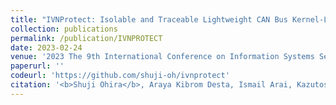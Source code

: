 ```yaml
---
title: "IVNProtect: Isolable and Traceable Lightweight CAN Bus Kernel-Level Protection for Securing In-Vehicle Communication"
collection: publications
permalink: /publication/IVNPROTECT
date: 2023-02-24
venue: '2023 The 9th International Conference on Information Systems Security and Privacy (ICISSP)'
paperurl: ''
codeurl: 'https://github.com/shuji-oh/ivnprotect'
citation: '<b>Shuji Ohira</b>, Araya Kibrom Desta, Ismail Arai, Kazutoshi Fujikawa, "IVNProtect: Isolable and Traceable Lightweight CAN Bus Kernel-Level Protection for Securing In-Vehicle Communication," <i>2023 The 9th International Conference on Information Systems Security and Privacy (ICISSP)</i>, pp.1-12, Feb. 2023.'
---
```

